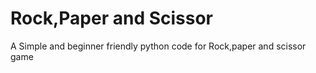 # Rock,Paper and Scissor 
A Simple and beginner friendly  python code for Rock,paper and scissor game 
